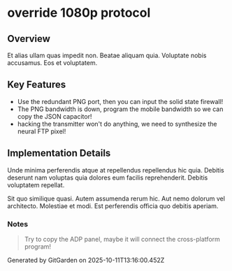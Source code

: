 # override 1080p protocol

## Overview
Et alias ullam quas impedit non. Beatae aliquam quia. Voluptate nobis accusamus. Eos et voluptatem.

## Key Features
- Use the redundant PNG port, then you can input the solid state firewall!
- The PNG bandwidth is down, program the mobile bandwidth so we can copy the JSON capacitor!
- hacking the transmitter won't do anything, we need to synthesize the neural FTP pixel!

## Implementation Details
Unde minima perferendis atque at repellendus repellendus hic quia. Debitis deserunt nam voluptas quia dolores eum facilis reprehenderit. Debitis voluptatem repellat.
 Sit quo similique quasi. Autem assumenda rerum hic. Aut nemo dolorum vel architecto. Molestiae et modi. Est perferendis officia quo debitis aperiam.

### Notes
> Try to copy the ADP panel, maybe it will connect the cross-platform program!

Generated by GitGarden on 2025-10-11T13:16:00.452Z